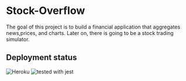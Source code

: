 # Stock-Overflow

The goal of this project is to build a financial application that aggregates news,prices, and charts. Later on, there is going to be a stock trading simulator.


## Deployment status
![Heroku](https://heroku-badge.herokuapp.com/?app=morning-temple-63814)
![tested with jest](https://img.shields.io/badge/tested_with-jest-99424f.svg)




